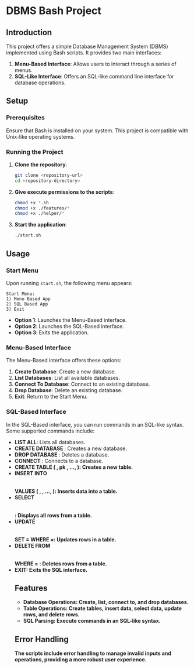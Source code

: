 # DBMS Bash Project

## Introduction
This project offers a simple Database Management System (DBMS) implemented using Bash scripts. It provides two main interfaces:
1. **Menu-Based Interface**: Allows users to interact through a series of menus.
2. **SQL-Like Interface**: Offers an SQL-like command line interface for database operations.

## Setup
### Prerequisites
Ensure that Bash is installed on your system. This project is compatible with Unix-like operating systems.

### Running the Project
1. **Clone the repository**:
   ```bash
   git clone <repository-url>
   cd <repository-directory>
   ```
2. **Give execute permissions to the scripts**:
   ```bash
   chmod +x *.sh
   chmod +x ./features/*
   chmod +x ./helper/*
   ```
3. **Start the application**:
   ```bash
   ./start.sh
   ```

## Usage

### Start Menu
Upon running `start.sh`, the following menu appears:
```
Start Menu:
1) Menu Based App
2) SQL Based App
3) Exit
```

- **Option 1**: Launches the Menu-Based interface.
- **Option 2**: Launches the SQL-Based interface.
- **Option 3**: Exits the application.

### Menu-Based Interface
The Menu-Based interface offers these options:
1. **Create Database**: Create a new database.
2. **List Databases**: List all available databases.
3. **Connect To Database**: Connect to an existing database.
4. **Drop Database**: Delete an existing database.
5. **Exit**: Return to the Start Menu.

### SQL-Based Interface
In the SQL-Based interface, you can run commands in an SQL-like syntax. Some supported commands include:

- **LIST ALL**: Lists all databases.
- **CREATE DATABASE <database name>**: Creates a new database.
- **DROP DATABASE <database name>**: Deletes a database.
- **CONNECT <database name>**: Connects to a database.
- **CREATE TABLE <table name> ( <col1> <type>, <col2> <type> pk , ..., <coln> <type> )**: Creates a new table.
- **INSERT INTO <table name> VALUES ( <value1>, <value2>, ..., <valuen> )**: Inserts data into a table.
- **SELECT <table name>**: Displays all rows from a table.
- **UPDATE <table name> SET <col>=<value> WHERE <col>=<val>**: Updates rows in a table.
- **DELETE FROM <table name> WHERE <col> = <val>**: Deletes rows from a table.
- **EXIT**: Exits the SQL interface.

## Features
- **Database Operations**: Create, list, connect to, and drop databases.
- **Table Operations**: Create tables, insert data, select data, update rows, and delete rows.
- **SQL Parsing**: Execute commands in an SQL-like syntax.

## Error Handling
The scripts include error handling to manage invalid inputs and operations, providing a more robust user experience.



